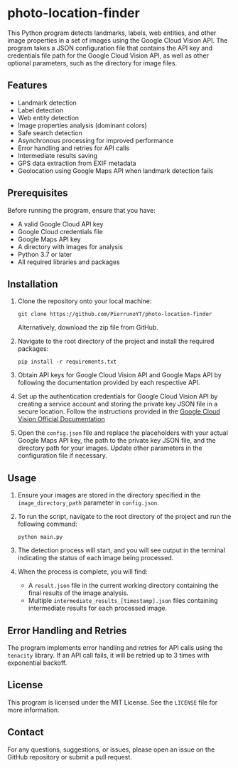 # photo-location-finder

This Python program detects landmarks, labels, web entities, and other image properties in a set of images using the Google Cloud Vision API. The program takes a JSON configuration file that contains the API key and credentials file path for the Google Cloud Vision API, as well as other optional parameters, such as the directory for image files.

## Features

- Landmark detection
- Label detection
- Web entity detection
- Image properties analysis (dominant colors)
- Safe search detection
- Asynchronous processing for improved performance
- Error handling and retries for API calls
- Intermediate results saving
- GPS data extraction from EXIF metadata
- Geolocation using Google Maps API when landmark detection fails

## Prerequisites

Before running the program, ensure that you have:

- A valid Google Cloud API key
- Google Cloud credentials file
- Google Maps API key
- A directory with images for analysis
- Python 3.7 or later
- All required libraries and packages

## Installation

1. Clone the repository onto your local machine:
   ```
   git clone https://github.com/PierrunoYT/photo-location-finder
   ```
   Alternatively, download the zip file from GitHub.

2. Navigate to the root directory of the project and install the required packages:
   ```
   pip install -r requirements.txt
   ```

3. Obtain API keys for Google Cloud Vision API and Google Maps API by following the documentation provided by each respective API.

4. Set up the authentication credentials for Google Cloud Vision API by creating a service account and storing the private key JSON file in a secure location. Follow the instructions provided in the [Google Cloud Vision Official Documentation](https://cloud.google.com/vision/docs/before-you-begin)

5. Open the `config.json` file and replace the placeholders with your actual Google Maps API key, the path to the private key JSON file, and the directory path for your images. Update other parameters in the configuration file if necessary.

## Usage

1. Ensure your images are stored in the directory specified in the `image_directory_path` parameter in `config.json`.

2. To run the script, navigate to the root directory of the project and run the following command:
   ```
   python main.py
   ```

3. The detection process will start, and you will see output in the terminal indicating the status of each image being processed. 

4. When the process is complete, you will find:
   - A `result.json` file in the current working directory containing the final results of the image analysis.
   - Multiple `intermediate_results_[timestamp].json` files containing intermediate results for each processed image.

## Error Handling and Retries

The program implements error handling and retries for API calls using the `tenacity` library. If an API call fails, it will be retried up to 3 times with exponential backoff.

## License

This program is licensed under the MIT License. See the `LICENSE` file for more information.

## Contact

For any questions, suggestions, or issues, please open an issue on the GitHub repository or submit a pull request.

